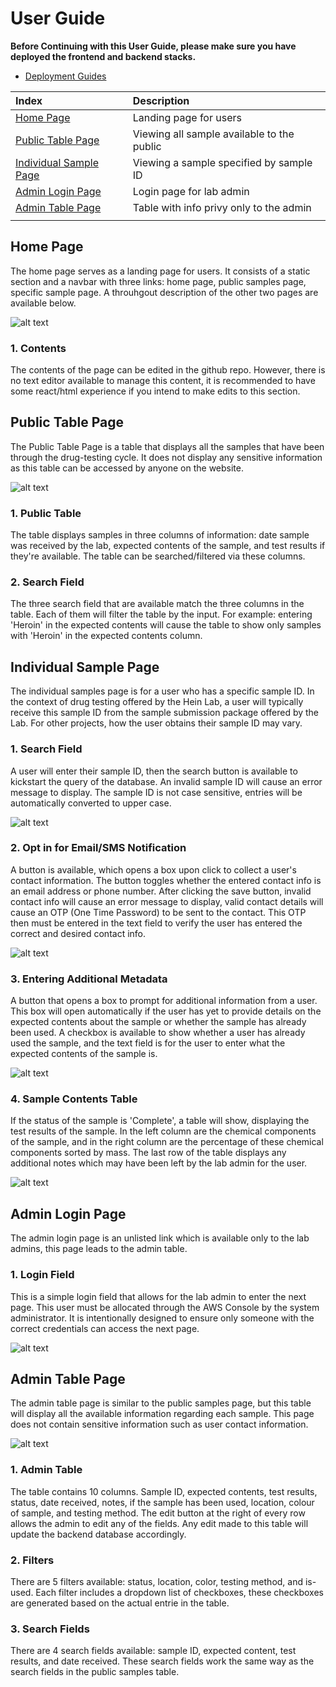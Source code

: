 # User Guide

**Before Continuing with this User Guide, please make sure you have deployed the frontend and backend stacks.**

- [Deployment Guides](./DeploymentGuide.md)

| Index | Description |
| :---- | :---------- |
| [Home Page](#home-page) | Landing page for users |
| [Public Table Page](#public-table-page) | Viewing all sample available to the public |
| [Individual Sample Page](#individual-sample-page) | Viewing a sample specified by sample ID |
| [Admin Login Page](#admin-login-page) | Login page for lab admin |
| [Admin Table Page](#admin-table-page) | Table with info privy only to the admin |
|||

## Home Page

The home page serves as a landing page for users. It consists of a static section and a navbar with three links: home page, public samples page, specific sample page. A throuhgout description of the other two pages are available below.

![alt text](./images/home.png)

### 1. Contents

The contents of the page can be edited in the github repo. However, there is no text editor available to manage this content, it is recommended to have some react/html experience if you intend to make edits to this section.

## Public Table Page

The Public Table Page is a table that displays all the samples that have been through the drug-testing cycle. It does not display any sensitive information as this table can be accessed by anyone on the website.

![alt text](./images/publictable.png)

### 1. Public Table

The table displays samples in three columns of information: date sample was received by the lab, expected contents of the sample, and test results if they're available. The table can be searched/filtered via these columns.

### 2. Search Field

The three search field that are available match the three columns in the table. Each of them will filter the table by the input. For example: entering 'Heroin' in the expected contents will cause the table to show only samples with 'Heroin' in the expected contents column.

## Individual Sample Page

The individual samples page is for a user who has a specific sample ID. In the context of drug testing offered by the Hein Lab, a user will typically receive this sample ID from the sample submission package offered by the Lab. For other projects, how the user obtains their sample ID may vary.

### 1. Search Field

A user will enter their sample ID, then the search button is available to kickstart the query of the database. An invalid sample ID will cause an error message to display. The sample ID is not case sensitive, entries will be automatically converted to upper case.

![alt text](./images/sampleidentry.png)

### 2. Opt in for Email/SMS Notification

A button is available, which opens a box upon click to collect a user's contact information. The button toggles whether the entered contact info is an email address or phone number. After clicking the save button, invalid contact info will cause an error message to display, valid contact details will cause an OTP (One Time Password) to be sent to the contact. This OTP then must be entered in the text field to verify the user has entered the correct and desired contact info.

![alt text](./images/contactentry.png)

### 3. Entering Additional Metadata

A button that opens a box to prompt for additional information from a user. This box will open automatically if the user has yet to provide details on the expected contents about the sample or whether the sample has already been used. A checkbox is available to show whether a user has already used the sample, and the text field is for the user to enter what the expected contents of the sample is.

![alt text](./images/sampledataentry.png)

### 4. Sample Contents Table

If the status of the sample is 'Complete', a table will show, displaying the test results of the sample. In the left column are the chemical components of the sample, and in the right column are the percentage of these chemical components sorted by mass. The last row of the table displays any additional notes which may have been left by the lab admin for the user.

![alt text](./images/samplepage.png)


## Admin Login Page

The admin login page is an unlisted link which is available only to the lab admins, this page leads to the admin table.

### 1. Login Field

This is a simple login field that allows for the lab admin to enter the next page. This user must be allocated through the AWS Console by the system administrator. It is intentionally designed to ensure only someone with the correct credentials can access the next page.

![alt text](./images/adminlogin.png)


## Admin Table Page

The admin table page is similar to the public samples page, but this table will display all the available information regarding each sample. This page does not contain sensitive information such as user contact information.

![alt text](./images/admintable.png)

### 1. Admin Table

The table contains 10 columns. Sample ID, expected contents, test results, status, date received, notes, if the sample has been used, location, colour of sample, and testing method. The edit button at the right of every row allows the admin to edit any of the fields. Any edit made to this table will update the backend database accordingly.

### 2. Filters

There are 5 filters available: status, location, color, testing method, and is-used. Each filter includes a dropdown list of checkboxes, these checkboxes are generated based on the actual entrie in the table. 

### 3. Search Fields

There are 4 search fields available: sample ID, expected content, test results, and date received. These search fields work the same way as the search fields in the public samples table.